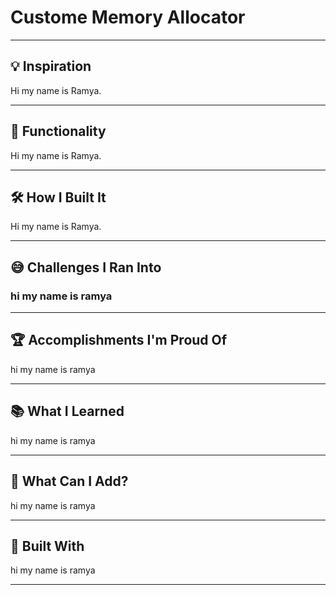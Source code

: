 # Custome Memory Allocator
---

## 💡 Inspiration

Hi my name is Ramya.

---

## 🚀 Functionality

Hi my name is Ramya.

---

## 🛠️ How I Built It

Hi my name is Ramya.

---

## 😅 Challenges I Ran Into

### hi my name is ramya

---

## 🏆 Accomplishments I'm Proud Of

hi my name is ramya

---

## 📚 What I Learned

hi my name is ramya

---

## 🔮 What Can I Add?

hi my name is ramya

---

## 🧰 Built With

hi my name is ramya

---
